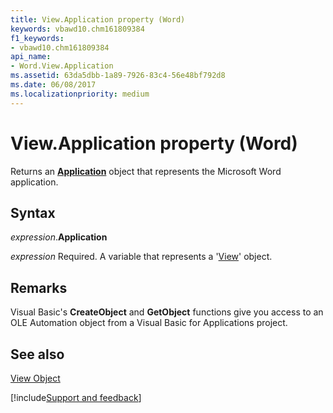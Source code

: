 ```yaml
---
title: View.Application property (Word)
keywords: vbawd10.chm161809384
f1_keywords:
- vbawd10.chm161809384
api_name:
- Word.View.Application
ms.assetid: 63da5dbb-1a89-7926-83c4-56e48bf792d8
ms.date: 06/08/2017
ms.localizationpriority: medium
---
```



# View.Application property (Word)

Returns an **[Application](Word.Application.md)** object that represents the Microsoft Word application.


## Syntax

_expression_.**Application**

_expression_ Required. A variable that represents a '[View](Word.View.md)' object.


## Remarks

Visual Basic's **CreateObject** and **GetObject** functions give you access to an OLE Automation object from a Visual Basic for Applications project.


## See also


[View Object](Word.View.md)

[!include[Support and feedback](~/includes/feedback-boilerplate.md)]